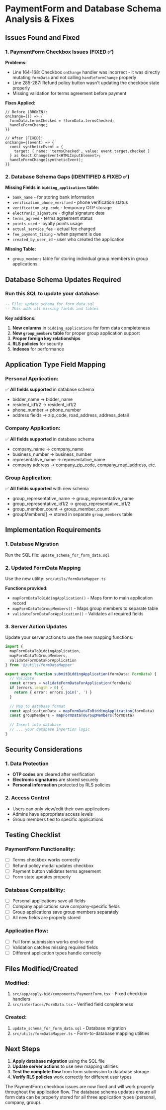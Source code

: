 # PaymentForm and Database Schema Analysis & Fixes

## Issues Found and Fixed

### 1. **PaymentForm Checkbox Issues (FIXED ✅)**

**Problems:**
- Line 164-168: Checkbox `onChange` handler was incorrect - it was directly mutating `formData` and not calling `handleFormChange` properly
- Line 285-287: Refund policy button wasn't updating the checkbox state properly
- Missing validation for terms agreement before payment

**Fixes Applied:**
```tsx
// Before (BROKEN):
onChange={() => {
  formData.termsChecked = !formData.termsChecked;
  handleFormChange;
}}

// After (FIXED):
onChange={(event) => {
  const syntheticEvent = {
    target: { name: 'termsChecked', value: event.target.checked }
  } as React.ChangeEvent<HTMLInputElement>;
  handleFormChange(syntheticEvent);
}}
```

### 2. **Database Schema Gaps (IDENTIFIED & FIXED ✅)**

**Missing Fields in `bidding_applications` table:**
- `bank_name` - for storing bank information
- `verification_phone_verified` - phone verification status
- `verification_otp_code` - temporary OTP storage
- `electronic_signature` - digital signature data
- `terms_agreed` - terms agreement status
- `points_used` - loyalty points usage
- `actual_service_fee` - actual fee charged
- `fee_payment_timing` - when payment is due
- `created_by_user_id` - user who created the application

**Missing Table:**
- `group_members` table for storing individual group members in group applications

## Database Schema Updates Required

### Run this SQL to update your database:

```sql
-- File: update_schema_for_form_data.sql
-- This adds all missing fields and tables
```

**Key additions:**
1. **New columns** in `bidding_applications` for form data completeness
2. **New `group_members` table** for proper group application support
3. **Proper foreign key relationships**
4. **RLS policies** for security
5. **Indexes** for performance

## Application Type Field Mapping

### Personal Application:
✅ **All fields supported** in database schema
- bidder_name → bidder_name
- resident_id1/2 → resident_id1/2
- phone_number → phone_number
- address fields → zip_code, road_address, address_detail

### Company Application:
✅ **All fields supported** in database schema
- company_name → company_name
- business_number → business_number
- representative_name → representative_name
- company address → company_zip_code, company_road_address, etc.

### Group Application:
✅ **All fields supported** with new schema
- group_representative_name → group_representative_name
- group_representative_id1/2 → group_representative_id1/2
- group_member_count → group_member_count
- groupMembers[] → stored in separate `group_members` table

## Implementation Requirements

### 1. Database Migration
Run the SQL file: `update_schema_for_form_data.sql`

### 2. Updated FormData Mapping
Use the new utility: `src/utils/formDataMapper.ts`

**Functions provided:**
- `mapFormDataToBiddingApplication()` - Maps form to main application record
- `mapFormDataToGroupMembers()` - Maps group members to separate table
- `validateFormDataForApplication()` - Validates all required fields

### 3. Server Action Updates
Update your server actions to use the new mapping functions:

```typescript
import { 
  mapFormDataToBiddingApplication, 
  mapFormDataToGroupMembers,
  validateFormDataForApplication 
} from '@/utils/formDataMapper'

export async function submitBiddingApplication(formData: FormData) {
  // Validate
  const errors = validateFormDataForApplication(formData)
  if (errors.length > 0) {
    return { error: errors.join(', ') }
  }
  
  // Map to database format
  const applicationData = mapFormDataToBiddingApplication(formData)
  const groupMembers = mapFormDataToGroupMembers(formData)
  
  // Insert into database
  // ... your database insertion logic
}
```

## Security Considerations

### 1. Data Protection
- **OTP codes** are cleared after verification
- **Electronic signatures** are stored securely
- **Personal information** protected by RLS policies

### 2. Access Control
- Users can only view/edit their own applications
- Admins have appropriate access levels
- Group members tied to specific applications

## Testing Checklist

### PaymentForm Functionality:
- [ ] Terms checkbox works correctly
- [ ] Refund policy modal updates checkbox
- [ ] Payment button validates terms agreement
- [ ] Form state updates properly

### Database Compatibility:
- [ ] Personal applications save all fields
- [ ] Company applications save company-specific fields
- [ ] Group applications save group members separately
- [ ] All new fields are properly stored

### Application Flow:
- [ ] Full form submission works end-to-end
- [ ] Validation catches missing required fields
- [ ] Different application types handle correctly

## Files Modified/Created

### Modified:
1. `src/app/apply-bid/components/PaymentForm.tsx` - Fixed checkbox handlers
2. `src/interfaces/FormData.tsx` - Verified field completeness

### Created:
1. `update_schema_for_form_data.sql` - Database migration
2. `src/utils/formDataMapper.ts` - Form-to-database mapping utilities

## Next Steps

1. **Apply database migration** using the SQL file
2. **Update server actions** to use new mapping utilities
3. **Test the complete flow** from form submission to database storage
4. **Verify RLS policies** work correctly for different user types

The PaymentForm checkbox issues are now fixed and will work properly throughout the application flow. The database schema updates ensure all form data can be properly stored for all three application types (personal, company, group).
